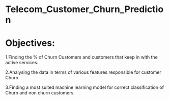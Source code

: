 # Telecom_Customer_Churn_Prediction

# Objectives:

1.Finding the % of Churn Customers and customers that keep in with the active services.

2.Analysing the data in terms of various features responsible for customer Churn

3.Finding a most suited machine learning model for correct classification of Churn and non churn customers.
